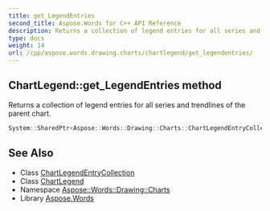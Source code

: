 ```yaml
---
title: get_LegendEntries
second_title: Aspose.Words for C++ API Reference
description: Returns a collection of legend entries for all series and trendlines of the parent chart.
type: docs
weight: 14
url: /cpp/aspose.words.drawing.charts/chartlegend/get_legendentries/
---
```

## ChartLegend::get_LegendEntries method


Returns a collection of legend entries for all series and trendlines of the parent chart.

```cpp
System::SharedPtr<Aspose::Words::Drawing::Charts::ChartLegendEntryCollection> Aspose::Words::Drawing::Charts::ChartLegend::get_LegendEntries() const
```

## See Also

* Class [ChartLegendEntryCollection](../../chartlegendentrycollection/)
* Class [ChartLegend](../)
* Namespace [Aspose::Words::Drawing::Charts](../../)
* Library [Aspose.Words](../../../)
